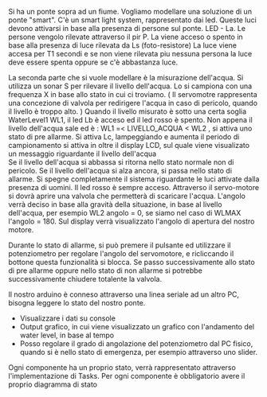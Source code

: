  Si ha un ponte sopra ad un fiume. Vogliamo modellare una soluzione di un ponte "smart".
  C'è un smart light system, rappresentato dai led. Queste luci devono attivarsi in base alla presenza di persone sul ponte. LED - La. 
  Le persone vengolo rilevate attraverso il pir P. La viene acceso o spento in base alla presenza di luce rilevata da Ls (foto-resistore)
  La luce viene accesa per T1 secondi e se non viene rilevata piu nessuna persona la luce deve essere spenta oppure se c'è abbastanza luce.


  La seconda parte che si vuole modellare è la misurazione dell'acqua. Si utilizza un sonar S per rilevare il livello dell'acqua. Lo si campiona con una frequenza X in base allo 
  stato in cui ci troviamo. 
  ( Il servomotre rappresenta una concezione di valvola per redirigere l'acqua in caso di pericolo, quando il livello è troppo alto. )
  Quando il livello misurato è sotto una certa soglia WaterLevel1 WL1, il led Lb è acceso ed il led rosso è spento.
  Non appena il livello dell'acqua sale ed è : WL1 =< LIVELLO_ACQUA < WL2 , si attiva uno stato di pre allarme. Si attiva Lc, lampeggiando e aumenta il periodo di campionamento 
  si attiva in oltre il display LCD, sul quale viene visualizato un messaggio riguardante il livello dell'acqua   
  Se il livello dell'acqua si abbassa si ritorna nello stato normale non di pericolo. Se il livello dell'acqua si alza ancora, si passa nello stato di allarme. Si spegne 
  completamente il sistema riguardante le luci attivate dalla presenza di uomini. Il led rosso è sempre acceso. 
  Attraverso il servo-motore si dovrà aprire una valvola che permetterà di scaricare l'acqua. L'angolo verrà deciso in base alla gravità della situazione, in base al 
  livello dell'acqua, per esempio WL2 angolo = 0, se siamo nel caso di WLMAX l'angolo = 180. Sul display verrà visualizzato l'angolo di apertura del nostro motore.

  Durante lo stato di allarme, si può premere il pulsante ed utilizzare il potenziometro per regolare l'angolo del servomotore, e ricliccando il bottone questa funzionalità si 
  blocca. Se passo successivamente allo stato di pre allarme oppure nello stato di non allarme si potrebbe successivamente chiudere totalente la valvola.


  Il nostro arduino è conneso attraverso una linea seriale ad un altro PC, bisogna leggere lo stato del nostro ponte.
  * Visualizzare i dati su console
  * Output grafico, in cui viene visualizzato un grafico con l'andamento del water level, in base al tempo
  * Posso regolare il grado di angolazione del potenziometro dal PC fisico, quando si è nello stato di emergenza, per esempio attraverso uno slider.


  Ogni componente ha un proprio stato, verrà rappresentato attraverso l'implementazione di Tasks. Per ogni componente è obbligatorio avere il proprio diagramma di stato
